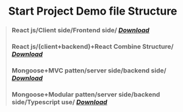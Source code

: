  <p align="center">
    <h1 align="center">Start Project Demo file Structure </h1>
</p>

> ###  React js/Client side/Frontend side/ *[Download](https://github.com/julfiker755/client)*
> ###  React js/(client+backend)+React Combine Structure/ *[Download](https://github.com/julfiker755/React-combine-structure)*
> ###  Mongoose+MVC patten/server side/backend side/ *[Download](https://github.com/julfiker755/mongoose-start-server)*
> ###  Mongoose+Modular patten/server side/backend side/Typescript use/ *[Download](https://github.com/julfiker755/mongoose-moduar-server-start)*



